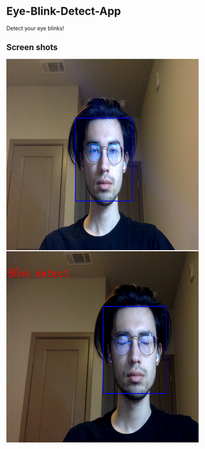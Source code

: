 # Eye-Blink-Detect-App
Detect your eye blinks!

## Screen shots
<img src="https://github.com/PugNorange/Eye-Blink-Detect-App/blob/main/documents/imgs/eyeBlink_scShot1.png" width="600" height="500">


<img src="https://github.com/PugNorange/Eye-Blink-Detect-App/blob/main/documents/imgs/eyeBlink_detect.png" width="600" height="500">
